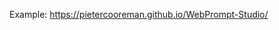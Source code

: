 Example: <a href="https://pietercooreman.github.io/WebPrompt-Studio/">https://pietercooreman.github.io/WebPrompt-Studio/</a>
